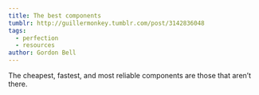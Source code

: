 ```yaml
---
title: The best components
tumblr: http://guillermonkey.tumblr.com/post/3142836048
tags:
  - perfection
  - resources
author: Gordon Bell
---
```


The cheapest, fastest, and most reliable components are those that aren’t there.
